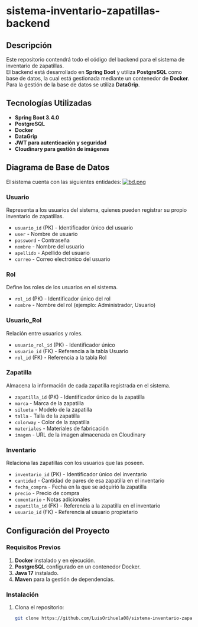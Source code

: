 # sistema-inventario-zapatillas-backend

## Descripción
Este repositorio contendrá todo el código del backend para el sistema de inventario de zapatillas.  
El backend está desarrollado en **Spring Boot** y utiliza **PostgreSQL** como base de datos, la cual está gestionada mediante un contenedor de **Docker**. Para la gestión de la base de datos se utiliza **DataGrip**.

## Tecnologías Utilizadas
- **Spring Boot 3.4.0**
- **PostgreSQL**
- **Docker**
- **DataGrip**
- **JWT para autenticación y seguridad**
- **Cloudinary para gestión de imágenes**

## Diagrama de Base de Datos
El sistema cuenta con las siguientes entidades:
[![bd.png](https://i.postimg.cc/TPt58HcL/bd.png)](https://postimg.cc/jWJSPcmt)

### Usuario
Representa a los usuarios del sistema, quienes pueden registrar su propio inventario de zapatillas.
- `usuario_id` (PK) - Identificador único del usuario
- `user` - Nombre de usuario
- `password` - Contraseña
- `nombre` - Nombre del usuario
- `apellido` - Apellido del usuario
- `correo` - Correo electrónico del usuario

### Rol
Define los roles de los usuarios en el sistema.
- `rol_id` (PK) - Identificador único del rol
- `nombre` - Nombre del rol (ejemplo: Administrador, Usuario)

### Usuario_Rol
Relación entre usuarios y roles.
- `usuario_rol_id` (PK) - Identificador único
- `usuario_id` (FK) - Referencia a la tabla Usuario
- `rol_id` (FK) - Referencia a la tabla Rol

### Zapatilla
Almacena la información de cada zapatilla registrada en el sistema.
- `zapatilla_id` (PK) - Identificador único de la zapatilla
- `marca` - Marca de la zapatilla
- `silueta` - Modelo de la zapatilla
- `talla` - Talla de la zapatilla
- `colorway` - Color de la zapatilla
- `materiales` - Materiales de fabricación
- `imagen` - URL de la imagen almacenada en Cloudinary

### Inventario
Relaciona las zapatillas con los usuarios que las poseen.
- `inventario_id` (PK) - Identificador único del inventario
- `cantidad` - Cantidad de pares de esa zapatilla en el inventario
- `fecha_compra` - Fecha en la que se adquirió la zapatilla
- `precio` - Precio de compra
- `comentario` - Notas adicionales
- `zapatilla_id` (FK) - Referencia a la zapatilla en el inventario
- `usuario_id` (FK) - Referencia al usuario propietario

## Configuración del Proyecto

### Requisitos Previos
1. **Docker** instalado y en ejecución.
2. **PostgreSQL** configurado en un contenedor Docker.
3. **Java 17** instalado.
4. **Maven** para la gestión de dependencias.

### Instalación
1. Clona el repositorio:
   ```sh
   git clone https://github.com/LuisOrihuela08/sistema-inventario-zapatillas-backend.git

